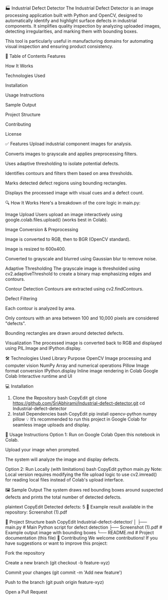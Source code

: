 🏭 Industrial Defect Detector
The Industrial Defect Detector is an image processing application built with Python and OpenCV, designed to automatically identify and highlight surface defects in industrial components. It simplifies quality inspection by analyzing uploaded images, detecting irregularities, and marking them with bounding boxes.

This tool is particularly useful in manufacturing domains for automating visual inspection and ensuring product consistency.

📌 Table of Contents
Features

How It Works

Technologies Used

Installation

Usage Instructions

Sample Output

Project Structure

Contributing

License

✅ Features
Upload industrial component images for analysis.

Converts images to grayscale and applies preprocessing filters.

Uses adaptive thresholding to isolate potential defects.

Identifies contours and filters them based on area thresholds.

Marks detected defect regions using bounding rectangles.

Displays the processed image with visual cues and a defect count.

🔍 How It Works
Here's a breakdown of the core logic in main.py:

Image Upload
Users upload an image interactively using google.colab.files.upload() (works best in Colab).

Image Conversion & Preprocessing

Image is converted to RGB, then to BGR (OpenCV standard).

Image is resized to 600x400.

Converted to grayscale and blurred using Gaussian blur to remove noise.

Adaptive Thresholding
The grayscale image is thresholded using cv2.adaptiveThreshold to create a binary map emphasizing edges and contours.

Contour Detection
Contours are extracted using cv2.findContours.

Defect Filtering

Each contour is analyzed by area.

Only contours with an area between 100 and 10,000 pixels are considered "defects".

Bounding rectangles are drawn around detected defects.

Visualization
The processed image is converted back to RGB and displayed using PIL.Image and IPython.display.

🛠 Technologies Used
Library	Purpose
OpenCV	Image processing and computer vision
NumPy	Array and numerical operations
Pillow	Image format conversion
IPython.display	Inline image rendering in Colab
Google Colab	Interactive runtime and UI

💻 Installation
1. Clone the Repository
bash
CopyEdit
git clone https://github.com/SriAbhirami/Industrial-defect-detector.git
cd Industrial-defect-detector
2. Install Dependencies
bash
CopyEdit
pip install opencv-python numpy pillow
💡 It’s recommended to run this project in Google Colab for seamless image uploads and display.

🚀 Usage Instructions
Option 1: Run on Google Colab
Open this notebook in Colab.

Upload your image when prompted.

The system will analyze the image and display defects.

Option 2: Run Locally (with limitations)
bash
CopyEdit
python main.py
Note: Local version requires modifying the file upload logic to use cv2.imread() for reading local files instead of Colab's upload interface.

🖼 Sample Output
The system draws red bounding boxes around suspected defects and prints the total number of detected defects.

plaintext
CopyEdit
Detected defects: 5
📸 Example result available in the repository: Screenshot (1).pdf

📁 Project Structure
bash
CopyEdit
Industrial-defect-detector/
│
├── main.py                  # Main Python script for defect detection
├── Screenshot (1).pdf       # Example output image with bounding boxes
└── README.md                # Project documentation (this file)
🙌 Contributing
We welcome contributions! If you have suggestions or want to improve this project:

Fork the repository

Create a new branch (git checkout -b feature-xyz)

Commit your changes (git commit -m 'Add new feature')

Push to the branch (git push origin feature-xyz)

Open a Pull Request
